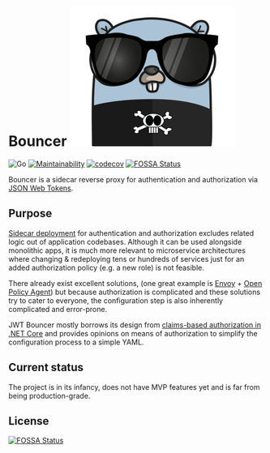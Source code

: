 # Bouncer ![bouncer](https://github.com/kaancfidan/bouncer/blob/master/gopher.png)
![Go](https://github.com/kaancfidan/bouncer/workflows/Go/badge.svg) [![Maintainability](https://api.codeclimate.com/v1/badges/e0018675c1b3b0beae61/maintainability)](https://codeclimate.com/github/kaancfidan/bouncer/maintainability) [![codecov](https://img.shields.io/codecov/c/github/kaancfidan/bouncer)](https://codecov.io/gh/kaancfidan/bouncer)
[![FOSSA Status](https://app.fossa.com/api/projects/git%2Bgithub.com%2Fkaancfidan%2Fjwt-bouncer.svg?type=shield)](https://app.fossa.com/projects/git%2Bgithub.com%2Fkaancfidan%2Fjwt-bouncer?ref=badge_shield)

Bouncer is a sidecar reverse proxy for authentication and authorization via [JSON Web Tokens](http://jwt.io). 

## Purpose
[Sidecar deployment](https://docs.microsoft.com/en-us/azure/architecture/patterns/sidecar) for authentication and authorization excludes related logic out of application codebases. Although it can be used alongside monolithic apps, it is much more relevant to microservice architectures where changing & redeploying tens or hundreds of services just for an added authorization policy (e.g. a new role) is not feasible. 

There already exist excellent solutions, (one great example is [Envoy](https://www.envoyproxy.io/) + [Open Policy Agent](https://www.openpolicyagent.org/docs/latest/envoy-authorization/)) but because authorization is complicated and these solutions try to cater to everyone, the configuration step is also inherently complicated and error-prone.

JWT Bouncer mostly borrows its design from [claims-based authorization in .NET Core](https://docs.microsoft.com/en-us/aspnet/core/security/authorization/claims?view=aspnetcore-3.1) and provides opinions on means of authorization to simplify the configuration process to a simple YAML.

## Current status
The project is in its infancy, does not have MVP features yet and is far from being production-grade.


## License
[![FOSSA Status](https://app.fossa.com/api/projects/git%2Bgithub.com%2Fkaancfidan%2Fjwt-bouncer.svg?type=large)](https://app.fossa.com/projects/git%2Bgithub.com%2Fkaancfidan%2Fjwt-bouncer?ref=badge_large)